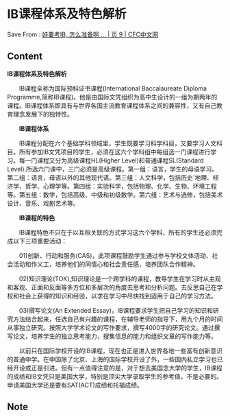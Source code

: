 # IB课程体系及特色解析
Save From : [娃要考IB, 怎么准备啊 ... | 页 9 | CFC中文网](https://bbs.comefromchina.com/threads/1598217/page-9) 

## Content
**IB课程体系及特色解析**  
  
　　IB课程全称为国际预科证书课程(International Baccalaureate Diploma Programme,简称IB课程)。他是由国际文凭组织为高中生设计的一组为期两年的课程。IB课程体系即具有与世界各国主流教育课程体系之间的兼容性，又有自己教育理念发展下的独特性。  
  
　　**IB课程体系**  
  
　　IB课程分配在六个基础学科领域里，学生既要学习科学科目，又要学习人文科目。所有参加IB文凭项目的学生，必须在这六个学科组中每组选一门课程进行学习。每一门课程又分为高级课程HL(Higher Level)和普通课程SL(Standard Level).所选六门课中，三门必须是高级课程。第一组：语言，学生的母语学习。第二组：语言，母语以外的其他现代语。第三组：人文科学，包括历史`地理、经济学、哲学、心理学等。第四组：实验科学，包括物理、化学、生物、环境工程等。第五组：数学，包括高级、中级和初级数学。第六组：艺术与选修，包括美术设计、音乐、戏剧艺术等。  
  
　　**IB课程的特色**  
  
　　IB课程特色不只在于以互相关联的方式学习这六个学科，所有的学生还必须完成以下三项重要活动：  
  
　　01)创新、行动和服务(CAS)，此项课程鼓励学生通过参与学校文体活动、社会活动和作义工，培养他们的同情心和社会责任感，培养团队合作精神。  
  
　　02)知识理论(TOK),知识理论是一个跨学科的课程，教导学生在学习时从主观和客观、正面和反面等多方位和多层次的角度去思考和分析问题。去反思自己在学校和社会上获得的知识和经验，以求在学习中尽快找到适用于自己的学习方法。  
  
　　03)撰写论文(An Extended Essay)，IB课程要求学生把自己学习的知识和研究方法结合起来，任选自己有兴趣的课程，在辅导老师的指导下，用九个月的时间从事独立研究。按照大学学术论文的写作要求，撰写4000字的研究论文。通过撰写论文，培养学生的独立思考能力，搜集信息的能力和组织文章的写作能力等。  
  
　　以前只在国际学校开设的IB课程，现在也正是进入世界各地一些富有创新意识的普通中学。在中国除了北京、上海的国际学校开设了外，一些国内私立学习也已经开设或正是引进。但有一点值得注意的是，对于想去美国念大学的学生，IB课程的成绩和IB文凭只是美国大学，特别是顶尖大学录取学生的参考值，不是必要的。申请美国大学还是要有SAT(ACT)成绩和托福成绩。
## Note